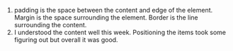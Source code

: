 1. padding is the space between the content and edge of the element. Margin is the space surrounding the element. Border is the line surrounding the content.
2. I understood the content well this week. Positioning the items took some figuring out but overall it was good.
